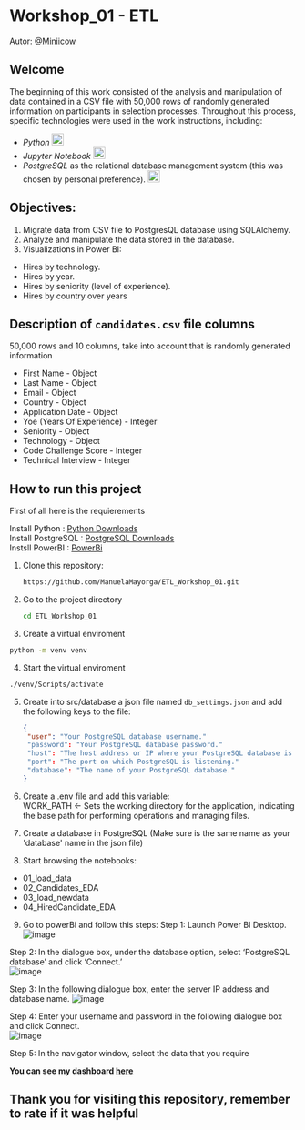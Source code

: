 # Workshop_01 - ETL
Autor: [@Miniicow](https://github.com/Miniicow)

## Welcome

The beginning of this work consisted of the analysis and manipulation of data contained in a CSV file with 50,000 rows of randomly generated information on participants in selection processes. Throughout this process, specific technologies were used in the work instructions, including:  
- _Python_ <img src="https://cdn-icons-png.flaticon.com/128/3098/3098090.png" alt="Python" width="21px" height="21px"> 
- _Jupyter Notebook_  <img src="https://upload.wikimedia.org/wikipedia/commons/thumb/3/38/Jupyter_logo.svg/883px-Jupyter_logo.svg.png" alt="Jupyer" width="21px" height="21px">
- _PostgreSQL_ as the relational database management system (this was chosen by personal preference). <img src="https://cdn-icons-png.flaticon.com/128/5968/5968342.png" alt="Postgres" width="21px" height="21px">


## Objectives:

1. Migrate data from CSV file to PostgresQL database using SQLAlchemy.
2. Analyze and manipulate the data stored in the database.
3. Visualizations in Power BI:  
  - Hires by technology.
  - Hires by year.
  - Hires by seniority (level of experience).
  - Hires by country over years

## Description of `candidates.csv` file columns

50,000 rows and 10 columns, take into account that is randomly generated information

- First Name - Object
- Last Name - Object
- Email - Object
- Country - Object
- Application Date - Object
- Yoe (Years Of Experience) - Integer
- Seniority - Object
- Technology - Object
- Code Challenge Score - Integer
- Technical Interview - Integer

## How to run this project

First of all here is the requierements

Install Python : [Python Downloads](https://www.python.org/downloads/)  
Install PostgreSQL : [PostgreSQL Downloads](https://www.postgresql.org/download/)  
Instsll PowerBI : [PowerBi](https://powerbi.microsoft.com/en-us/downloads/)

1. Clone this repository:
   ```bash
   https://github.com/ManuelaMayorga/ETL_Workshop_01.git
   ```
2. Go to the project directory  
   ```bash
   cd ETL_Workshop_01
   ```
3. Create a virtual enviroment  
  ```bash
  python -m venv venv
  ```
4. Start the virtual enviroment  
  ```bash  
  ./venv/Scripts/activate
  ```
5. Create into src/database a json file named `db_settings.json` and add the following keys to the file:  
   ```json
   {
    "user": "Your PostgreSQL database username."
    "password": "Your PostgreSQL database password."
    "host": "The host address or IP where your PostgreSQL database is running."
    "port": "The port on which PostgreSQL is listening."
    "database": "The name of your PostgreSQL database."
   }
    ```
6. Create a .env file and add this variable:  
   WORK_PATH <- Sets the working directory for the application, indicating the base path for performing operations and managing files.

7. Create a database in PostgreSQL (Make sure is the same name as your 'database' name in the json file)

8. Start browsing the notebooks:
- 01_load_data
- 02_Candidates_EDA
- 03_load_newdata
- 04_HiredCandidate_EDA

9. Go to powerBi and follow this steps:
Step 1: Launch Power BI Desktop.  
![image](https://github.com/ManuelaMayorga/ETL_Workshop_01/assets/111150858/b25c1326-92b3-4e16-9d67-986440b1d305)

Step 2: In the dialogue box, under the database option, select ‘PostgreSQL database’ and click ‘Connect.’  
![image](https://github.com/ManuelaMayorga/ETL_Workshop_01/assets/111150858/06c29b36-a1bd-47ce-8db6-1650c94fc21c)

Step 3: In the following dialogue box, enter the server IP address and database name. 
![image](https://github.com/ManuelaMayorga/ETL_Workshop_01/assets/111150858/16637fec-c01b-4580-8971-309e1ae04a93)

Step 4: Enter your username and password in the following dialogue box and click Connect.  
![image](https://github.com/ManuelaMayorga/ETL_Workshop_01/assets/111150858/9631db07-0baa-4220-9af8-0242dca0a782)

Step 5: In the navigator window, select the data that you require

**You can see my dashboard [here](https://app.powerbi.com/view?r=eyJrIjoiYTQwZjE5NjUtNTk4OC00YTAwLWEzZjMtNTg5YzAxMmI5NGFkIiwidCI6IjY5M2NiZWEwLTRlZjktNDI1NC04OTc3LTc2ZTA1Y2I1ZjU1NiIsImMiOjR9)**


## Thank you for visiting this repository, remember to rate if it was helpful

